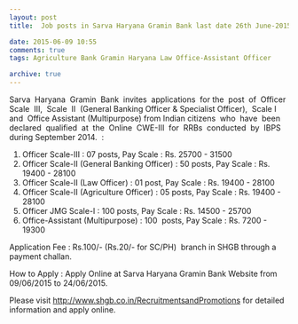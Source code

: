 ```yaml
---
layout: post
title:  Job posts in Sarva Haryana Gramin Bank last date 26th June-2015

date: 2015-06-09 10:55
comments: true
tags: Agriculture Bank Gramin Haryana Law Office-Assistant Officer

archive: true
---
```

Sarva  Haryana  Gramin  Bank  invites  applications  for the  post  of  Officer  Scale  III,  Scale  II  (General Banking Officer & Specialist Officer),  Scale I and  Office Assistant (Multipurpose) from Indian citizens  who  have  been  declared  qualified  at  the  Online  CWE-III  for  RRBs  conducted  by  IBPS  during September 2014.  : 

1. Officer Scale-III : 07 posts, Pay Scale : Rs. 25700 - 31500  
2. Officer Scale-II (General Banking Officer) : 50 posts, Pay Scale : Rs. 19400 - 28100
3. Officer Scale-II (Law Officer) : 01 post, Pay Scale : Rs. 19400 - 28100 
4. Officer Scale-II (Agriculture Officer) : 05 posts, Pay Scale : Rs. 19400 - 28100
5. Officer JMG Scale-I : 100 posts, Pay Scale : Rs. 14500 - 25700
6. Office-Assistant (Multipurpose) : 100  posts, Pay Scale : Rs. 7200 - 19300

Application Fee : Rs.100/- (Rs.20/- for SC/PH)  branch in SHGB through a payment challan.   

How to Apply : Apply Online at Sarva Haryana Gramin Bank Website from 09/06/2015 to 24/06/2015.

Please visit <http://www.shgb.co.in/RecruitmentsandPromotions>  for detailed information and apply online.

